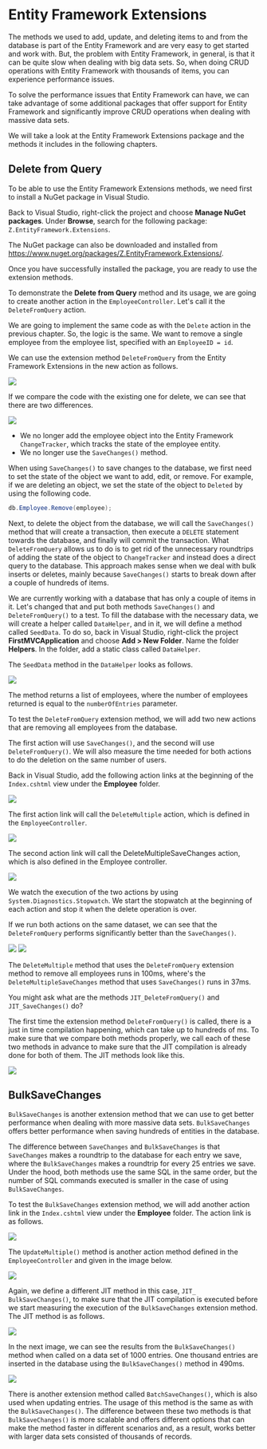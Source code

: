 ﻿---
PermaID: 100005
Name: Entity Framework Extensions
---

# Entity Framework Extensions

The methods we used to add, update, and deleting items to and from the database is part of the Entity Framework and are very easy to get started and work with. But, the problem with Entity Framework, in general, is that it can be quite slow when dealing with big data sets. So, when doing CRUD operations with Entity Framework with thousands of items, you can experience performance issues.

To solve the performance issues that Entity Framework can have, we can take advantage of some additional packages that offer support for Entity Framework and significantly improve CRUD operations when dealing with massive data sets.

We will take a look at the Entity Framework Extensions package and the methods it includes in the following chapters.

## Delete from Query

To be able to use the Entity Framework Extensions methods, we need first to install a NuGet package in Visual Studio.

Back to Visual Studio, right-click the project and choose **Manage NuGet packages**. Under **Browse**, search for the following package: `Z.EntityFramework.Extensions`. 

The NuGet package can also be downloaded and installed from https://www.nuget.org/packages/Z.EntityFramework.Extensions/.

Once you have successfully installed the package, you are ready to use the extension methods.

To demonstrate the **Delete from Query** method and its usage, we are going to create another action in the `EmployeeController`. Let's call it the `DeleteFromQuery` action. 

We are going to implement the same code as with the `Delete` action in the previous chapter. So, the logic is the same. We want to remove a single employee from the employee list, specified with an `EmployeeID = id`.

We can use the extension method `DeleteFromQuery` from the Entity Framework Extensions in the new action as follows.

<img src="images/entity-framework-extensions-1.png">

If we compare the code with the existing one for delete, we can see that there are two differences.

<img src="images/entity-framework-extensions-2.png">

 - We no longer add the employee object into the Entity Framework `ChangeTracker`, which tracks the state of the employee entity. 
 - We no longer use the `SaveChanges()` method.

When using `SaveChanges()` to save changes to the database, we first need to set the state of the object we want to add, edit, or remove. For example, if we are deleting an object, we set the state of the object to `Deleted` by using the following code.

```csharp
db.Employee.Remove(employee);
```

Next, to delete the object from the database, we will call the `SaveChanges()` method that will create a transaction, then execute a `DELETE` statement towards the database, and finally will commit the transaction. What `DeleteFromQuery` allows us to do is to get rid of the unnecessary roundtrips of adding the state of the object to `ChangeTracker` and instead does a direct query to the database. This approach makes sense when we deal with bulk inserts or deletes, mainly because `SaveChanges()` starts to break down after a couple of hundreds of items.

We are currently working with a database that has only a couple of items in it. Let's changed that and put both methods `SaveChanges()` and `DeleteFromQuery()` to a test. To fill the database with the necessary data, we will create a helper called `DataHelper`, and in it, we will define a method called `SeedData`. To do so, back in Visual Studio, right-click the project **FirstMVCApplication** and choose **Add > New Folder**. Name the folder **Helpers**. In the folder, add a static class called `DataHelper`.

The `SeedData` method in the `DataHelper` looks as follows.

<img src="images/entity-framework-extensions-3.png">

The method returns a list of employees, where the number of employees returned is equal to the `numberOfEntries` parameter.

To test the `DeleteFromQuery` extension method, we will add two new actions that are removing all employees from the database.

The first action will use `SaveChanges()`, and the second will use `DeleteFromQuery()`. We will also measure the time needed for both actions to do the deletion on the same number of users.

Back in Visual Studio, add the following action links at the beginning of the `Index.cshtml` view under the **Employee** folder.

<img src="images/entity-framework-extensions-4.png">

The first action link will call the `DeleteMultiple` action, which is defined in the `EmployeeController`.

<img src="images/entity-framework-extensions-5.png">

The second action link will call the DeleteMultipleSaveChanges action, which is also defined in the Employee controller.

<img src="images/entity-framework-extensions-6.png">

We watch the execution of the two actions by using `System.Diagnostics.Stopwatch`. We start the stopwatch at the beginning of each action and stop it when the delete operation is over.

If we run both actions on the same dataset, we can see that the `DeleteFromQuery` performs significantly better than the `SaveChanges()`.

<img src="images/entity-framework-extensions-7.png">

<img src="images/entity-framework-extensions-8.png">

The `DeleteMultiple` method that uses the `DeleteFromQuery` extension method to remove all employees runs in 100ms, where's the `DeleteMultipleSaveChanges` method that uses `SaveChanges()` runs in 37ms.

You might ask what are the methods `JIT_DeleteFromQuery()` and `JIT_SaveChanges()` do? 

The first time the extension method `DeleteFromQuery()` is called, there is a just in time compilation happening, which can take up to hundreds of ms. To make sure that we compare both methods properly, we call each of these two methods in advance to make sure that the JIT compilation is already done for both of them. The JIT methods look like this.

<img src="images/entity-framework-extensions-9.png">

## BulkSaveChanges

`BulkSaveChanges` is another extension method that we can use to get better performance when dealing with more massive data sets. `BulkSaveChanges` offers better performance when saving hundreds of entities in the database. 

The difference between `SaveChanges` and `BulkSaveChanges` is that `SaveChanges` makes a roundtrip to the database for each entry we save, where the `BulkSaveChanges` makes a roundtrip for every 25 entries we save. Under the hood, both methods use the same SQL in the same order, but the number of SQL commands executed is smaller in the case of using `BulkSaveChanges`.

To test the `BulkSaveChanges` extension method, we will add another action link in the `Index.cshtml` view under the **Employee** folder. The action link is as follows.

<img src="images/entity-framework-extensions-10.png">

The `UpdateMultiple()` method is another action method defined in the `EmployeeController` and given in the image below.

<img src="images/entity-framework-extensions-11.png">

Again, we define a different JIT method in this case, `JIT_ BulkSaveChanges()`, to make sure that the JIT compilation is executed before we start measuring the execution of the `BulkSaveChanges` extension method. The JIT method is as follows.

<img src="images/entity-framework-extensions-12.png">

In the next image, we can see the results from the `BulkSaveChanges()` method when called on a data set of 1000 entries. One thousand entries are inserted in the database using the `BulkSaveChanges()` method in 490ms.

<img src="images/entity-framework-extensions-13.png">

There is another extension method called `BatchSaveChanges()`, which is also used when updating entries. The usage of this method is the same as with the `BulkSaveChanges()`. The difference between these two methods is that `BulkSaveChanges()` is more scalable and offers different options that can make the method faster in different scenarios and, as a result, works better with larger data sets consisted of thousands of records.
